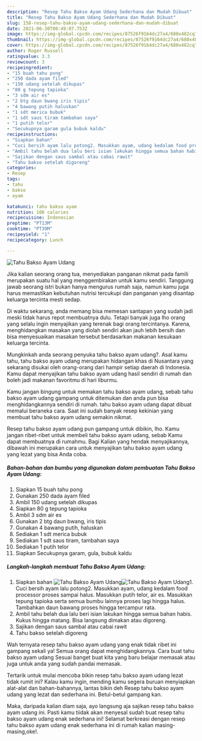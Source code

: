 ```yaml
---
description: "Resep Tahu Bakso Ayam Udang Sederhana dan Mudah Dibuat"
title: "Resep Tahu Bakso Ayam Udang Sederhana dan Mudah Dibuat"
slug: 158-resep-tahu-bakso-ayam-udang-sederhana-dan-mudah-dibuat
date: 2021-06-30T00:49:07.753Z
image: https://img-global.cpcdn.com/recipes/87526f9164dc27a4/680x482cq70/tahu-bakso-ayam-udang-foto-resep-utama.jpg
thumbnail: https://img-global.cpcdn.com/recipes/87526f9164dc27a4/680x482cq70/tahu-bakso-ayam-udang-foto-resep-utama.jpg
cover: https://img-global.cpcdn.com/recipes/87526f9164dc27a4/680x482cq70/tahu-bakso-ayam-udang-foto-resep-utama.jpg
author: Roger Russell
ratingvalue: 3.3
reviewcount: 3
recipeingredient:
- "15 buah tahu pong"
- "250 dada ayam filed"
- "150 udang setelah dikupas"
- "80 g tepung tapioka"
- "3 sdm air es"
- "2 btg daun bwang iris tipis"
- "4 bawang putih haluskan"
- "1 sdt merica bubuk"
- "1 sdt saus tiram tambahan saya"
- "1 putih telor"
- "Secukupnya garam gula bubuk kaldu"
recipeinstructions:
- "Siapkan bahan"
- "Cuci bersih ayam lalu potong2. Masukkan ayam, udang kedalam food processor proses sampai halus. Masukkan putih telor, air es. Masukkan tepung tapioka serta semua bumbu lainnya proses lagi hingga halus. Tambahkan daun bawang proses hingga tercampur rata."
- "Ambil tahu belah dua lalu beri isian lakukan hingga semua bahan habis. Kukus hingga matang. Bisa langsung dimakan atau digoreng."
- "Sajikan dengan saus sambal atau cabai rawit"
- "Tahu bakso setelah digoreng"
categories:
- Resep
tags:
- tahu
- bakso
- ayam

katakunci: tahu bakso ayam 
nutrition: 108 calories
recipecuisine: Indonesian
preptime: "PT13M"
cooktime: "PT39M"
recipeyield: "1"
recipecategory: Lunch

---
```



![Tahu Bakso Ayam Udang](https://img-global.cpcdn.com/recipes/87526f9164dc27a4/680x482cq70/tahu-bakso-ayam-udang-foto-resep-utama.jpg)

Jika kalian seorang orang tua, menyediakan panganan nikmat pada famili merupakan suatu hal yang menggembirakan untuk kamu sendiri. Tanggung jawab seorang istri bukan hanya mengurus rumah saja, namun kamu juga harus memastikan kebutuhan nutrisi tercukupi dan panganan yang disantap keluarga tercinta mesti sedap.

Di waktu  sekarang, anda memang bisa memesan santapan yang sudah jadi meski tidak harus repot membuatnya dulu. Tetapi banyak juga lho orang yang selalu ingin menyajikan yang terenak bagi orang tercintanya. Karena, menghidangkan masakan yang diolah sendiri akan jauh lebih bersih dan bisa menyesuaikan masakan tersebut berdasarkan makanan kesukaan keluarga tercinta. 



Mungkinkah anda seorang penyuka tahu bakso ayam udang?. Asal kamu tahu, tahu bakso ayam udang merupakan hidangan khas di Nusantara yang sekarang disukai oleh orang-orang dari hampir setiap daerah di Indonesia. Kamu dapat menyajikan tahu bakso ayam udang hasil sendiri di rumah dan boleh jadi makanan favoritmu di hari liburmu.

Kamu jangan bingung untuk memakan tahu bakso ayam udang, sebab tahu bakso ayam udang gampang untuk ditemukan dan anda pun bisa menghidangkannya sendiri di rumah. tahu bakso ayam udang dapat dibuat memalui beraneka cara. Saat ini sudah banyak resep kekinian yang membuat tahu bakso ayam udang semakin nikmat.

Resep tahu bakso ayam udang pun gampang untuk dibikin, lho. Kamu jangan ribet-ribet untuk membeli tahu bakso ayam udang, sebab Kamu dapat membuatnya di rumahmu. Bagi Kalian yang hendak menyajikannya, dibawah ini merupakan cara untuk menyajikan tahu bakso ayam udang yang lezat yang bisa Anda coba.

<!--inarticleads1-->

##### Bahan-bahan dan bumbu yang digunakan dalam pembuatan Tahu Bakso Ayam Udang:

1. Siapkan 15 buah tahu pong
1. Gunakan 250 dada ayam filed
1. Ambil 150 udang setelah dikupas
1. Siapkan 80 g tepung tapioka
1. Ambil 3 sdm air es
1. Gunakan 2 btg daun bwang, iris tipis
1. Gunakan 4 bawang putih, haluskan
1. Sediakan 1 sdt merica bubuk
1. Sediakan 1 sdt saus tiram, tambahan saya
1. Sediakan 1 putih telor
1. Siapkan Secukupnya garam, gula, bubuk kaldu




<!--inarticleads2-->

##### Langkah-langkah membuat Tahu Bakso Ayam Udang:

1. Siapkan bahan
<img src="https://img-global.cpcdn.com/steps/bec9a67e331b6fe8/160x128cq70/tahu-bakso-ayam-udang-langkah-memasak-1-foto.jpg" alt="Tahu Bakso Ayam Udang"><img src="https://img-global.cpcdn.com/steps/36eb053d7440d73f/160x128cq70/tahu-bakso-ayam-udang-langkah-memasak-1-foto.jpg" alt="Tahu Bakso Ayam Udang">1. Cuci bersih ayam lalu potong2. Masukkan ayam, udang kedalam food processor proses sampai halus. Masukkan putih telor, air es. Masukkan tepung tapioka serta semua bumbu lainnya proses lagi hingga halus. Tambahkan daun bawang proses hingga tercampur rata.
1. Ambil tahu belah dua lalu beri isian lakukan hingga semua bahan habis. Kukus hingga matang. Bisa langsung dimakan atau digoreng.
1. Sajikan dengan saus sambal atau cabai rawit
1. Tahu bakso setelah digoreng




Wah ternyata resep tahu bakso ayam udang yang enak tidak ribet ini gampang sekali ya! Semua orang dapat menghidangkannya. Cara buat tahu bakso ayam udang Sesuai banget buat kita yang baru belajar memasak atau juga untuk anda yang sudah pandai memasak.

Tertarik untuk mulai mencoba bikin resep tahu bakso ayam udang lezat tidak rumit ini? Kalau kamu ingin, mending kamu segera buruan menyiapkan alat-alat dan bahan-bahannya, lantas bikin deh Resep tahu bakso ayam udang yang lezat dan sederhana ini. Betul-betul gampang kan. 

Maka, daripada kalian diam saja, ayo langsung aja sajikan resep tahu bakso ayam udang ini. Pasti kamu tiidak akan menyesal sudah buat resep tahu bakso ayam udang enak sederhana ini! Selamat berkreasi dengan resep tahu bakso ayam udang enak sederhana ini di rumah kalian masing-masing,oke!.

